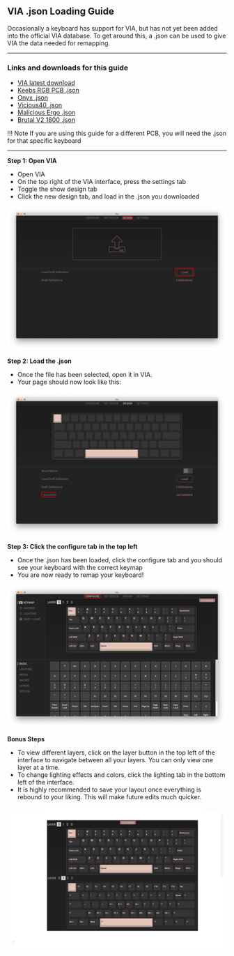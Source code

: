## VIA .json Loading Guide
Occasionally a keyboard has support for VIA, but has not yet been added into the official VIA database. To get around this, a .json can be used to give VIA the data needed for remapping.

---
### Links and downloads for this guide

 - [VIA latest download](https://www.github.com/the-via/releases/releases/latest)
 - [Keebs RGB PCB .json](assets/keebsrgb.json) 
 - [Onyx .json](assets/onyx.json)
 - [Vicious40 .json](assets/vicious40.json)
 - [Malicious Ergo .json](assets/malicious_ergo.json)
 - [Brutal V2 1800 .json](assets/brutalv2_1800.json)

!!! Note
    If you are using this guide for a different PCB, you will need the .json for that specific keyboard

---

**Step 1: Open VIA**

 - Open VIA
 - On the top right of the VIA interface, press the settings tab
 - Toggle the show design tab
 - Click the new design tab, and load in the .json you downloaded
 
 
![via load .json](images/via-json/01-keebs-load.png)

**Step 2: Load the .json**
 - Once the file has been selected, open it in VIA.
 - Your page should now look like this:


![loaded via .json](images/via-json/02-keebs-loaded.png)

**Step 3: Click the configure tab in the top left**

 - Once the .json has been loaded, click the configure tab and you should see your keyboard with the correct keymap
 - You are now ready to remap your keyboard!


 ![via keymap opened](images/via-json/03-keebs-config-last.png)

**Bonus Steps**

 - To view different layers, click on the layer button in the top left of the interface to navigate between all your layers. You can only view one layer at a time.
 - To change lighting effects and colors, click the lighting tab in the bottom left of the interface.
 - It is highly recommended to save your layout once everything is rebound to your liking. This will make future edits much quicker.


![keymap shown multiple layers](images/via-json/04-keebs-rgb-keymap.png)

